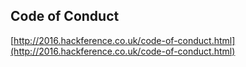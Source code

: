 ##  Code of Conduct

[http://2016.hackference.co.uk/code-of-conduct.html](http://2016.hackference.co.uk/code-of-conduct.html)
